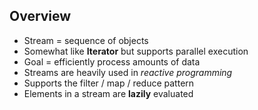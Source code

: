 ## Overview

* Stream = sequence of objects
* Somewhat like **Iterator** but supports parallel execution
* Goal = efficiently process amounts of data
* Streams are heavily used in _reactive programming_
* Supports the filter / map / reduce pattern
* Elements in a stream are **lazily** evaluated